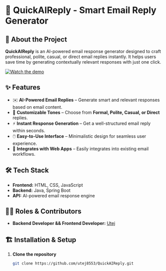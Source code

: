 # 📩 QuickAIReply - Smart Email Reply Generator  

## 🚀 About the Project  
**QuickAIReply** is an AI-powered email response generator designed to craft professional, polite, casual, or direct email replies instantly. It helps users save time by generating contextually relevant responses with just one click.  

[![Watch the demo](https://img.youtube.com/vi/VIDEO_ID/0.jpg)](https://raw.githubusercontent.com/utej8553/QuickAIReply/main/Screen%20Recording%202025-03-24%20233050.mp4)



## ✨ Features  
- ✉️ **AI-Powered Email Replies** – Generate smart and relevant responses based on email content.  
- 🎯 **Customizable Tones** – Choose from **Formal, Polite, Casual, or Direct** replies.  
- ⚡ **Instant Response Generation** – Get a well-structured email reply within seconds.  
- 🖱️ **Easy-to-Use Interface** – Minimalistic design for seamless user experience.  
- 🔄 **Integrates with Web Apps** – Easily integrates into existing email workflows.  

## 🛠️ Tech Stack  
- **Frontend:** HTML, CSS, JavaScript  
- **Backend:** Java, Spring Boot 
- **API:** AI-powered email response engine  

## 👨‍💻 Roles & Contributors  
- **Backend Developer && Frontend Developer:** [Utej](https://github.com/utej8553)  

## 🏗️ Installation & Setup  
1. **Clone the repository**  
   ```sh
   git clone https://github.com/utej8553/QuickAIReply.git  
